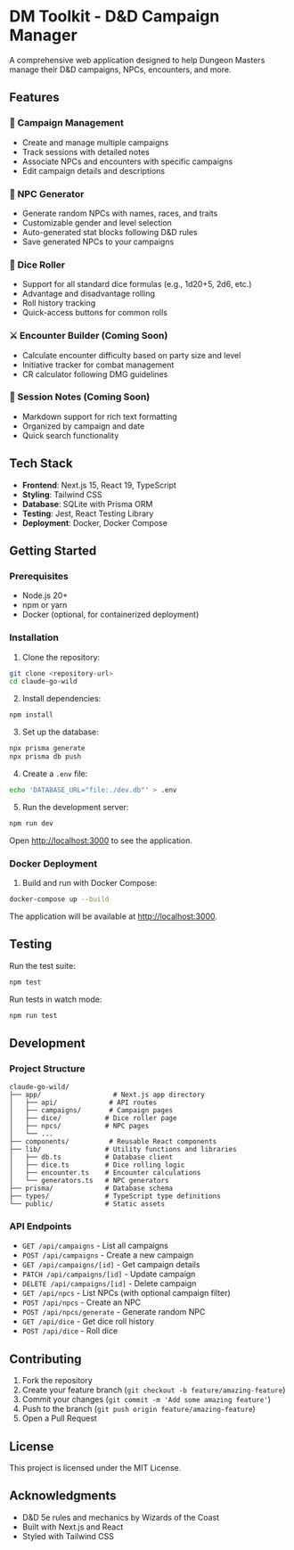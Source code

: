 # DM Toolkit - D&D Campaign Manager

A comprehensive web application designed to help Dungeon Masters manage their D&D campaigns, NPCs, encounters, and more.

## Features

### 🎯 Campaign Management
- Create and manage multiple campaigns
- Track sessions with detailed notes
- Associate NPCs and encounters with specific campaigns
- Edit campaign details and descriptions

### 🧙 NPC Generator
- Generate random NPCs with names, races, and traits
- Customizable gender and level selection
- Auto-generated stat blocks following D&D rules
- Save generated NPCs to your campaigns

### 🎲 Dice Roller
- Support for all standard dice formulas (e.g., 1d20+5, 2d6, etc.)
- Advantage and disadvantage rolling
- Roll history tracking
- Quick-access buttons for common rolls

### ⚔️ Encounter Builder (Coming Soon)
- Calculate encounter difficulty based on party size and level
- Initiative tracker for combat management
- CR calculator following DMG guidelines

### 📝 Session Notes (Coming Soon)
- Markdown support for rich text formatting
- Organized by campaign and date
- Quick search functionality

## Tech Stack

- **Frontend**: Next.js 15, React 19, TypeScript
- **Styling**: Tailwind CSS
- **Database**: SQLite with Prisma ORM
- **Testing**: Jest, React Testing Library
- **Deployment**: Docker, Docker Compose

## Getting Started

### Prerequisites

- Node.js 20+
- npm or yarn
- Docker (optional, for containerized deployment)

### Installation

1. Clone the repository:
```bash
git clone <repository-url>
cd claude-go-wild
```

2. Install dependencies:
```bash
npm install
```

3. Set up the database:
```bash
npx prisma generate
npx prisma db push
```

4. Create a `.env` file:
```bash
echo 'DATABASE_URL="file:./dev.db"' > .env
```

5. Run the development server:
```bash
npm run dev
```

Open [http://localhost:3000](http://localhost:3000) to see the application.

### Docker Deployment

1. Build and run with Docker Compose:
```bash
docker-compose up --build
```

The application will be available at [http://localhost:3000](http://localhost:3000).

## Testing

Run the test suite:
```bash
npm test
```

Run tests in watch mode:
```bash
npm run test
```

## Development

### Project Structure

```
claude-go-wild/
├── app/                  # Next.js app directory
│   ├── api/             # API routes
│   ├── campaigns/       # Campaign pages
│   ├── dice/           # Dice roller page
│   ├── npcs/           # NPC pages
│   └── ...
├── components/          # Reusable React components
├── lib/                # Utility functions and libraries
│   ├── db.ts           # Database client
│   ├── dice.ts         # Dice rolling logic
│   ├── encounter.ts    # Encounter calculations
│   └── generators.ts   # NPC generators
├── prisma/             # Database schema
├── types/              # TypeScript type definitions
└── public/             # Static assets
```

### API Endpoints

- `GET /api/campaigns` - List all campaigns
- `POST /api/campaigns` - Create a new campaign
- `GET /api/campaigns/[id]` - Get campaign details
- `PATCH /api/campaigns/[id]` - Update campaign
- `DELETE /api/campaigns/[id]` - Delete campaign
- `GET /api/npcs` - List NPCs (with optional campaign filter)
- `POST /api/npcs` - Create an NPC
- `POST /api/npcs/generate` - Generate random NPC
- `GET /api/dice` - Get dice roll history
- `POST /api/dice` - Roll dice

## Contributing

1. Fork the repository
2. Create your feature branch (`git checkout -b feature/amazing-feature`)
3. Commit your changes (`git commit -m 'Add some amazing feature'`)
4. Push to the branch (`git push origin feature/amazing-feature`)
5. Open a Pull Request

## License

This project is licensed under the MIT License.

## Acknowledgments

- D&D 5e rules and mechanics by Wizards of the Coast
- Built with Next.js and React
- Styled with Tailwind CSS